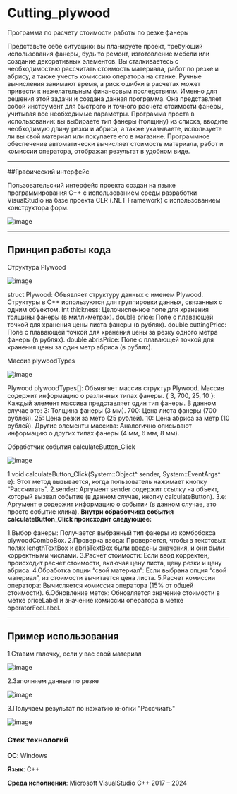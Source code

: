 # Cutting_plywood
Программа по расчету стоимости работы по резке фанеры

Представьте себе ситуацию: вы планируете проект, требующий использования фанеры, будь то ремонт, изготовление мебели или создание декоративных элементов. Вы сталкиваетесь с необходимостью рассчитать стоимость материала, работ по резке и абрису, а также учесть комиссию оператора на станке. Ручные вычисления занимают время, а риск ошибки в расчетах может привести к нежелательным финансовым последствиям.
Именно для решения этой задачи и создана данная программа. Она представляет собой инструмент для быстрого и точного расчета стоимости фанеры, учитывая все необходимые параметры.
Программа проста в использовании: вы выбираете тип фанеры (толщину) из списка, вводите необходимую длину резки и абриса, а также указываете, используете ли вы свой материал или покупаете его в магазине. Программное обеспечение автоматически вычисляет стоимость материала, работ и комиссии оператора, отображая результат в удобном виде.

---

##Графический интерфейс

Пользовательский интерфейс проекта создан на языке программирования С++ с использованием среды разработки VisualStudio на базе проекта CLR (.NET Framework) с использованием конструктора форм.

![image](https://github.com/Digital-Department-Vavilov-University/Cutting_plywood/assets/135830345/cca15944-8969-4c6d-9c18-0fa78f487c2c)

---

## Принцип работы кода

Структура Plywood

![image](https://github.com/Digital-Department-Vavilov-University/Cutting_plywood/assets/135830345/3298c376-e718-459c-9405-6888d992839b)

struct Plywood: Объявляет структуру данных с именем Plywood. Структуры в C++ используются для группировки данных, связанных с одним объектом.
int thickness: Целочисленное поле для хранения толщины фанеры (в миллиметрах).
double price: Поле с плавающей точкой для хранения цены листа фанеры (в рублях).
double cuttingPrice: Поле с плавающей точкой для хранения цены за резку одного метра фанеры (в рублях).
double abrisPrice: Поле с плавающей точкой для хранения цены за один метр абриса (в рублях).

Массив plywoodTypes

![image](https://github.com/Digital-Department-Vavilov-University/Cutting_plywood/assets/135830345/e17ce099-05ab-4ba0-9a04-5a3f4b7bbfdc)

Plywood plywoodTypes[]: Объявляет массив структур Plywood. Массив содержит информацию о различных типах фанеры.
{ 3, 700, 25, 10 }: Каждый элемент массива представляет один тип фанеры. В данном случае это:
3: Толщина фанеры (3 мм).
700: Цена листа фанеры (700 рублей).
25: Цена резки за метр (25 рублей).
10: Цена абриса за метр (10 рублей).
Другие элементы массива: Аналогично описывают информацию о других типах фанеры (4 мм, 6 мм, 8 мм).

Обработчик события calculateButton_Click

 ![image](https://github.com/Digital-Department-Vavilov-University/Cutting_plywood/assets/135830345/deda9d79-3dd8-4137-a425-3c59b9e7738b)

1.void calculateButton_Click(System::Object^ sender, System::EventArgs^ e): Этот метод вызывается, когда пользователь нажимает кнопку “Рассчитать”.
2.sender: Аргумент sender содержит ссылку на объект, который вызвал событие (в данном случае, кнопку calculateButton).
3.e: Аргумент e содержит информацию о событии (в данном случае, это просто событие клика).
__Внутри обработчика события calculateButton_Click происходит следующее:__

1.Выбор фанеры: Получается выбранный тип фанеры из комбобокса plywoodComboBox.
2.Проверка ввода: Проверяется, чтобы в текстовых полях lengthTextBox и abrisTextBox были введены значения, и они были корректными числами.
3.Расчет стоимости: Если ввод корректен, происходит расчет стоимости, включая цену листа, цену резки и цену абриса.
4.Обработка опции “свой материал”: Если выбрана опция “свой материал”, из стоимости вычитается цена листа.
5.Расчет комиссии оператора: Вычисляется комиссия оператора (15% от общей стоимости).
6.Обновление меток: Обновляется значение стоимости в метке priceLabel и значение комиссии оператора в метке operatorFeeLabel.

---

## Пример использования

1.Ставим галочку, если у вас свой материал

![image](https://github.com/Digital-Department-Vavilov-University/Cutting_plywood/assets/135830345/71208268-2a70-4e6e-bdef-acaddf9d8f54)

2.Заполняем данные по резке

![image](https://github.com/Digital-Department-Vavilov-University/Cutting_plywood/assets/135830345/0b1274bb-bd50-4ead-b54e-52afc5ceba9a)

3.Получаем результат по нажатию кнопки "Рассчиать"

![image](https://github.com/Digital-Department-Vavilov-University/Cutting_plywood/assets/135830345/cd8964b7-b4d3-4123-885d-6285af41dfc2)


### Стек технологий

__ОС__: Windows

__Язык__: C++

__Среда исполнения__: Microsoft VisualStudio C++ 2017 – 2024

